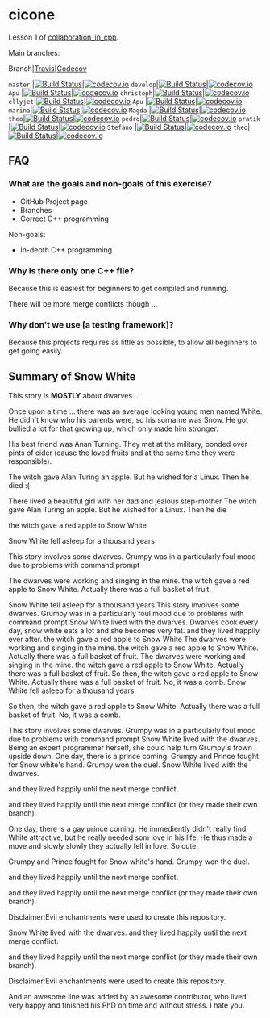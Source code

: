 # cicone

Lesson 1 of [collaboration_in_cpp](https://github.com/richelbilderbeek/collaboration_in_cpp).

Main branches:

Branch|[Travis](https://travis-ci.org)|[Codecov](https://www.codecov.io)

`master` |[![Build Status](https://travis-ci.org/richelbilderbeek/cicone.svg?branch=master)](https://travis-ci.org/richelbilderbeek/cicone)|[![codecov.io](https://codecov.io/github/richelbilderbeek/cicone/coverage.svg?branch=master)](https://codecov.io/github/richelbilderbeek/cicone/branch/master)
`develop`|[![Build Status](https://travis-ci.org/richelbilderbeek/cicone.svg?branch=develop)](https://travis-ci.org/richelbilderbeek/cicone)|[![codecov.io](https://codecov.io/github/richelbilderbeek/cicone/coverage.svg?branch=develop)](https://codecov.io/github/richelbilderbeek/cicone/branch/develop)
`Apu` |[![Build Status](https://travis-ci.org/richelbilderbeek/cicone.svg?branch=Apu)](https://travis-ci.org/richelbilderbeek/cicone)|[![codecov.io](https://codecov.io/github/richelbilderbeek/cicone/coverage.svg?branch=Apu)](https://codecov.io/github/richelbilderbeek/cicone/branch/Apu)
`christoph`|[![Build Status](https://travis-ci.org/richelbilderbeek/cicone.svg?branch=christoph)](https://travis-ci.org/richelbilderbeek/cicone)|[![codecov.io](https://codecov.io/github/richelbilderbeek/cicone/coverage.svg?branch=christoph)](https://codecov.io/github/richelbilderbeek/cicone/branch/christoph)
`ellyjet`|[![Build Status](https://travis-ci.org/richelbilderbeek/cicone.svg?branch=ellyjet)](https://travis-ci.org/richelbilderbeek/cicone)|[![codecov.io](https://codecov.io/github/richelbilderbeek/cicone/coverage.svg?branch=ellyjet)](https://codecov.io/github/richelbilderbeek/cicone/branch/ellyjet)
`Apu` |[![Build Status](https://travis-ci.org/richelbilderbeek/cicone.svg?branch=Apu)](https://travis-ci.org/richelbilderbeek/cicone)|[![codecov.io](https://codecov.io/github/richelbilderbeek/cicone/coverage.svg?branch=Apu)](https://codecov.io/github/richelbilderbeek/cicone/branch/Apu)
`marina`|[![Build Status](https://travis-ci.org/richelbilderbeek/cicone.svg?branch=marina)](https://travis-ci.org/richelbilderbeek/cicone)|[![codecov.io](https://codecov.io/github/richelbilderbeek/cicone/coverage.svg?branch=marina)](https://codecov.io/github/richelbilderbeek/cicone/branch/marina)
`Magda` |[![Build Status](https://travis-ci.org/richelbilderbeek/cicone.svg?branch=Magda)](https://travis-ci.org/richelbilderbeek/cicone)|[![codecov.io](https://codecov.io/github/richelbilderbeek/cicone/coverage.svg?branch=Magda)](https://codecov.io/github/richelbilderbeek/cicone/branch/Magda)
`theo`|[![Build Status](https://travis-ci.org/richelbilderbeek/cicone.svg?branch=theo)](https://travis-ci.org/richelbilderbeek/cicone)|[![codecov.io](https://codecov.io/github/richelbilderbeek/cicone/coverage.svg?branch=theo)](https://codecov.io/github/richelbilderbeek/cicone/branch/theo)
`pedro`|[![Build Status](https://travis-ci.org/richelbilderbeek/cicone.svg?branch=pedro)](https://travis-ci.org/richelbilderbeek/cicone)|[![codecov.io](https://codecov.io/github/richelbilderbeek/cicone/coverage.svg?branch=pedro)](https://codecov.io/github/richelbilderbeek/cicone/branch/pedro)
`pratik` |[![Build Status](https://travis-ci.org/richelbilderbeek/cicone.svg?branch=pratik)](https://travis-ci.org/richelbilderbeek/cicone)|[![codecov.io](https://codecov.io/github/richelbilderbeek/cicone/coverage.svg?branch=pratik)](https://codecov.io/github/richelbilderbeek/cicone/branch/pratik)
`Stefano` |[![Build Status](https://travis-ci.org/richelbilderbeek/cicone.svg?branch=pratik)](https://travis-ci.org/richelbilderbeek/cicone)|[![codecov.io](https://codecov.io/github/richelbilderbeek/cicone/coverage.svg?branch=pratik)](https://codecov.io/github/richelbilderbeek/cicone/branch/pratik)
`theo`|[![Build Status](https://travis-ci.org/richelbilderbeek/cicone.svg?branch=theo)](https://travis-ci.org/richelbilderbeek/cicone)|[![codecov.io](https://codecov.io/github/richelbilderbeek/cicone/coverage.svg?branch=theo)](https://codecov.io/github/richelbilderbeek/cicone/branch/theo)

## FAQ

### What are the goals and non-goals of this exercise?

 * GitHub Project page
 * Branches
 * Correct C++ programming

Non-goals:

 * In-depth C++ programming

### Why is there only one C++ file?

Because this is easiest for beginners to get compiled and running.

There will be more merge conflicts though ...

### Why don't we use [a testing framework]?

Because this projects requires as little as possible, 
to allow all beginners to get going easily.

## Summary of Snow White

This story is **MOSTLY** about dwarves...

Once upon a time ...
there was an average looking young men named White. He didn't know who his parents were, 
so his surname was Snow. He got bullied a lot for that growing up, which only made him stronger.

His best friend was Anan Turning. They met at the military, bonded over pints of cider (cause the loved
fruits and at the same time they were responsible). 


The witch gave Alan Turing an apple. But he wished for a Linux. Then he died :(


There lived a beautiful girl with her dad and jealous step-mother
The witch gave Alan Turing an apple. But he wished for a Linux. Then he die

the witch gave a red apple to Snow White

Snow White fell asleep for a thousand years

This story involves some dwarves.
Grumpy was in a particularly foul mood due to problems with command prompt

The dwarves were working and singing in the mine.
the witch gave a red apple to Snow White. Actually there was a full basket of fruit.

Snow White fell asleep for a thousand years
This story involves some dwarves.
Grumpy was in a particularly foul mood due to problems with command prompt
Snow White lived with the dwarves.
Dwarves cook every day, snow white eats a lot and she becomes very fat.
and they lived happily ever after.
the witch gave a red apple to Snow White
The dwarves were working and singing in the mine.
the witch gave a red apple to Snow White. Actually there was a full basket of fruit.
The dwarves were working and singing in the mine.
the witch gave a red apple to Snow White. Actually there was a full basket of fruit.
So then, the witch gave a red apple to Snow White. Actually there was a full basket of fruit.
No, it was a comb.
Snow White fell asleep for a thousand years


So then, the witch gave a red apple to Snow White. Actually there was a full basket of fruit.
No, it was a comb.


This story involves some dwarves.
Grumpy was in a particularly foul mood due to problems with command prompt
Snow White lived with the dwarves. Being an expert programmer herself, she could help turn Grumpy's frown upside down.
One day, there is a prince coming. Grumpy and Prince fought for Snow white's hand. Grumpy won the duel.
Snow White lived with the dwarves.

and they lived happily until the next merge conflict.


and they lived happily until the next merge conflict (or they made their own branch).

One day, there is a gay prince coming. He immediently didn't really find White attractive, but he really needed som love in his life.
He thus made a move and slowly slowly they actually fell in love. So cute.

Grumpy and Prince fought for Snow white's hand. Grumpy won the duel.


and they lived happily until the next merge conflict.


and they lived happily until the next merge conflict (or they made their own branch).


Disclaimer:Evil enchantments were used to create this repository.


Snow White lived with the dwarves.
and they lived happily until the next merge conflict.


and they lived happily until the next merge conflict (or they made their own branch).

Disclaimer:Evil enchantments were used to create this repository.

And an awesome line was added by an awesome contributor, who lived very happy and finished his PhD on time and without stress.
I hate you.


